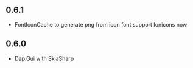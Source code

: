 ## 0.6.1
* FontIconCache to generate png from icon font support Ionicons now

## 0.6.0
* Dap.Gui with SkiaSharp
